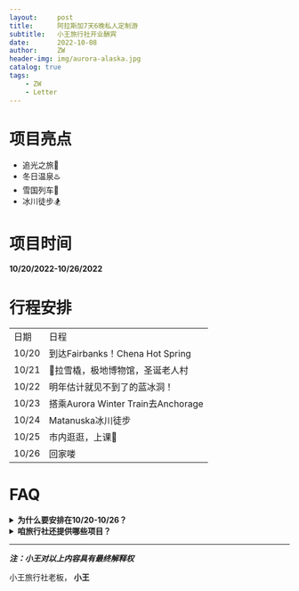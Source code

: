 ```yaml
---
layout:     post
title:      阿拉斯加7天6晚私人定制游
subtitle:   小王旅行社开业酬宾
date:       2022-10-08
author:     ZW
header-img: img/aurora-alaska.jpg
catalog: true
tags:
    - ZW
    - Letter
---
```


# 项目亮点
- 追光之旅🌈
- 冬日温泉♨️
- 雪国列车🚂
- 冰川徒步🏂

# 项目时间
**10/20/2022-10/26/2022**

# 行程安排
<table>
  <tbody>
    <tr>
      <td>日期</td>
      <td>日程</td>
    </tr>
    <tr>
      <td>10/20</td>
      <td>到达Fairbanks！Chena Hot Spring</td>
    </tr>
    <tr>
      <td>10/21</td>
      <td>🐶拉雪橇，极地博物馆，圣诞老人村</td>
    </tr>
    <tr>
      <td>10/22</td>
      <td>明年估计就见不到了的蓝冰洞！</td>
    </tr>
    <tr>
      <td>10/23</td>
      <td>搭乘Aurora Winter Train去Anchorage</td>
    </tr>
    <tr>
      <td>10/24</td>
      <td>Matanuska冰川徒步</td>
    </tr>
    <tr>
      <td>10/25</td>
      <td>市内逛逛，上课👿</td>
    </tr>
    <tr>
      <td>10/26</td>
      <td>回家喽</td>
    </tr>
  </tbody>
  <colgroup>
    <col>
    <col>
  </colgroup>
</table>

# FAQ
<details><summary><b>为什么要安排在10/20-10/26？</b></summary>
<p>因为20号和21号极光出现的<a href="https://www.gi.alaska.edu/monitors/aurora-forecast">概率</a>大！</p>
</details>

<details><summary><b>咱旅行社还提供哪些项目？</b></summary>
<p>TBD</p>
</details>

-------------------------

***注：小王对以上内容具有最终解释权***

小王旅行社老板，  **小王**
